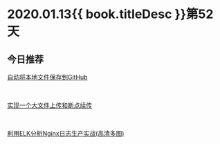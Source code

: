 # 2020.01.13{{ book.titleDesc }}第52天


## 今日推荐

[自动将本地文件保存到GitHub](https://juejin.im/post/5e1bcca0e51d454d94422551)

<br />

[实现一个大文件上传和断点续传](https://juejin.im/post/5dff8a26e51d4558105420ed)

<br />

[利用ELK分析Nginx日志生产实战(高清多图)](https://segmentfault.com/a/1190000021471571)